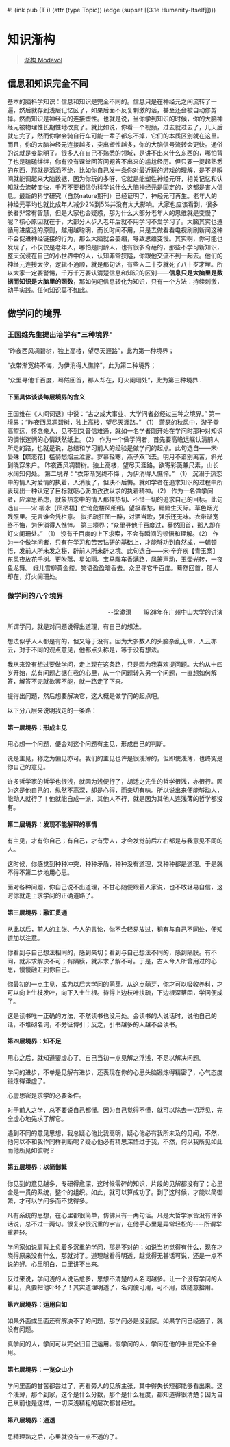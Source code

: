 #! (ink pub (T i) (attr (type Topic)) (edge (supset [[3.1e Humanity-Itself]])))

# 知识渐构
> [渐构 Modevol](https://www.modevol.com/)


## 信息和知识完全不同

基本的脑科学知识：信息和知识是完全不同的。信息只是在神经元之间流转了一遍，然后就存到浅层记忆区了，如果后面不反复刺激的话，甚至还会被自动修剪掉。然而知识是神经元的连接塑性。也就是说，当你学到知识的时候，你的大脑神经元被物理性长期性地改变了。就比如说，你看一个视频，过去就过去了，几天后就忘完了，然而你学会骑自行车可能一辈子都忘不掉，它们的本质区别就在这里。而且，你的大脑神经元连接越多，突出塑性越多，你的大脑信号流转会更快。通俗的说就是变聪明了。很多人在自己不熟悉的领域，是讲不出来什么东西的，哪怕背了也是磕磕绊绊，你有没有课堂回答问题答不出来的尴尬经历。但只要一提起熟悉的东西，那就是滔滔不绝，比如你自己发一条你对最近玩的游戏的理解，是不是瞬间就能调起来大脑数据，因为你玩的多呀，它就是能塑性神经元呀，相关记忆和认知就会流转变快，千万不要相信伪科学说什么大脑神经元是固定的，这都是害人信息。最新的科学研究（自然nature期刊）已经证明了，神经元可再生。老年人的神经元平均也就比成年人减少2%到5%并没有太大影响。大家也应该看到，很多长者非常有智慧，但是大家也会疑惑，那为什么大部分老年人的思维就是变慢了呢？核心原因就在于，大部分人步入老年后就不用学习不爱学习了。大脑其实也遵循用进废退的原则，越用越聪明，而长时间不用，只是去做看看电视刷刷新闻这种不会促进神经链接的行为，那么大脑就会萎缩，导致思维变慢。其实啊，你可能也发现了，不仅仅是老年人，哪怕是同龄人，也有很多奇葩的，那些不学习新知识，整天沉浸在自己的小世界中的人，认知非常狭隘，你跟他交流不到一起去。他们的神经元连接太少，逻辑不通顺，就是那句话，有些人二十岁就死了八十岁才埋。所以大家一定要警惕，千万千万要认清楚信息和知识的区别——**信息只是大脑里是数据而知识是大脑里的函数**，那如何吧信息转化为知识，只有一个方法：持续刺激，动手实践。任何知识莫不如此。



## 做学问的境界
### 王国维先生提出治学有"三种境界"

  

“昨夜西风凋碧树，独上高楼，望尽天涯路”，此为第一种境界；  

“衣带渐宽终不悔，为伊消得人憔悴”，此为第二种境界；  

“众里寻他千百度，蓦然回首，那人却在，灯火阑珊处”，此为第三种境界 .  

  

#### 下面具体谈谈每层境界的含义

王国维在《人间词话》中说：“古之成大事业、大学问者必经过三种之境界。” 第一境界：“昨夜西风凋碧树，独上高楼，望尽天涯路。” （1） 萧瑟的秋风中，游子登高望远，怀念亲人，见不到又音信难通，就如一名学者刚开始在学问时那种对知识的惆怅迷惘的心情跃然纸上。（2） 作为一个做学问者，首先要高瞻远瞩认清前人所走的路，也就是说，总结和学习前人的经验是做学问的起点。此句选自——宋·晏殊【蝶恋花】槛菊愁烟兰泣露。罗幕轻寒，燕子双飞去。明月不谙别离苦，斜光到晓穿朱户。 昨夜西风凋碧树。独上高楼，望尽天涯路。欲寄彩笺兼尺素，山长水阔知何处。 第二境界：“衣带渐宽终不悔 ，为伊消得人憔悴。” （1） 沉溺于热恋中的情人对爱情的执着，人消瘦了，但决不后悔。就如学者在追求知识的过程中所表现出一种认定了目标就呕心沥血孜孜以求的执着精神。（2） 作为一名做学问者，应深思熟虑，就象热恋中的情人那样热切、不惜一切的追求自己的目标。此句选自——宋·柳永【凤栖梧】伫倚危楼风细细。望极春愁，黯黯生天际。草色烟光残照里。无言谁会凭栏意。 拟把疏狂图一醉，对酒当歌，强乐还无味。衣带渐宽终不悔，为伊消得人憔悴。 第三境界：“众里寻他千百度过，蓦然回首，那人却在灯火阑珊处。” （1） 没有千百度的上下求索，不会有瞬间的顿悟和理解。（2） 作为一个做学问者，只有在学习和苦苦钻研的基础上，才能够功到自然成，一朝顿悟，发前人所未发之秘，辟前人所未辟之境。此句选自——宋·辛弃疾【青玉案】 东风夜放花千树。更吹落、星如雨。宝马雕车香满路，凤箫声动，玉壶光转，一夜鱼龙舞。 蛾儿雪柳黄金缕。笑语盈盈暗香去。众里寻它千百度。蓦然回首，那人却在，灯火阑珊处。

  

### 做学问的八个境界
<p align="right">--梁漱溟　　1928年在广州中山大学的讲演 </p>

所谓学问，就是对问题说得出道理，有自己的想法。

想法似乎人人都是有的，但又等于没有。因为大多数人的头脑杂乱无章，人云亦云，对于不同的观点意见，他都点头称是，等于没有想法。

我从来没有想过要做学问，走上现在这条路，只是因为我喜欢提问题。大约从十四岁开始，总有问题占据在我的心里，从一个问题转入另一个问题，一直想如何解答，解答不完就欲罢不能，就一路走了下来。

提得出问题，然后想要解决它，这大概是做学问的起点吧。

以下分八层来说明我走的一条路：

  

#### 第一层境界：形成主见


用心想一个问题，便会对这个问题有主见，形成自己的判断。

说是主见，称之为偏见亦可。我们的主见也许是很浅薄的，但即使浅薄，也终究是你自己的意见。

许多哲学家的哲学也很浅，就因为浅便行了，胡适之先生的哲学很浅，亦很行。因为这是他自己的，纵然不高深，却是心得，而亲切有味。所以说出来便能够动人，能动人就行了！他就能自成一派，其他人不行，就是因为其他人连浅薄的哲学都没有。

  

#### 第二层境界：发现不能解释的事情

有主见，才有你自己；有自己，才有旁人，才会发觉前后左右都是与我意见不同的人。

这时候，你感觉到种种冲突，种种矛盾，种种没有道理，又种种都是道理。于是就不得不第二步地用心思。

面对各种问题，你自己说不出道理，不甘心随便跟着人家说，也不敢轻易自信，这时你就走上求学问的正确道路了。

  

#### 第三层境界：融汇贯通

从此以后，前人的主张、今人的言论，你不会轻易放过，稍有与自己不同处，便知道加以注意。

你看到与自己想法相同的，感到亲切；看到与自己想法不同的，感到隔膜。有不同，就非求解决不可；有隔膜，就非求了解不可。于是，古人今人所曾用过的心思，慢慢融汇到你自己。

你最初的一点主见，成为以后大学问的萌芽。从这点萌芽，你才可以吸收养料，才可以向上生枝发叶，向下入土生根。待得上边枝叶扶疏，下边根深蒂固，学问便成了。

这是读书唯一正确的方法，不然读书也没用处。会读书的人说话时，说他自己的话，不堆砌名词，不旁征博引；反之，引书越多的人越不会读书。

  

#### 第四层境界：知不足

用心之后，就知道要虚心了。自己当初一点见解之浮浅，不足以解决问题。

学问的进步，不单是见解有进步，还表现在你的心思头脑锻炼得精密了，心气态度锻炼得谦虚了。

心虚思密是求学的必要条件。

对于前人之学，总不要说自己都懂。因为自己觉得不懂，就可以除去一切浮见，完全虚心地先求了解它。

遇到不同的意见思想，我总疑心他比我高明，疑心他必有我所未及的见闻，不然，他何以不和我作同样判断呢？疑心他必有精思深悟过于我，不然，何以我所见如此而他所见如彼呢？

  

#### 第五层境界：以简御繁

你见到的意见越多，专研得愈深，这时候零碎的知识，片段的见解都没有了；心里全是一贯的系统，整个的组织。如此，就可以算成功了。到了这时候，才能以简御繁，才可以学问多而不觉得多。

凡有系统的思想，在心里都很简单，仿佛只有一两句话。凡是大哲学家皆没有许多话说，总不过一两句。很复杂很沉重的宇宙，在他手心里是异常轻松的----所谓举重若轻。

学问家如说肩背上负着多沉重的学问，那是不对的；如说当初觉得有什么，现在才晓得原来没有什么，那就对了。道理越看得明透，越觉得无甚话可说，还是一点不说的好。心里明白，口里讲不出来。

反过来说，学问浅的人说话愈多，思想不清楚的人名词越多。让一个没有学问的人看见，真要把他吓坏了！其实道理明透了，名词便可用，可不用，或随意拾用。

  

#### 第六层境界：运用自如

如果外面或里面还有解决不了的问题，那学问必是没到家。如果学问已经通了，就没有问题。

真学问的人，学问可以完全归自己运用。假学问的人，学问在他的手里完全不会用。

  

#### 第七层境界：一览众山小

学问里面的甘苦都尝过了，再看旁人的见解主张，其中得失长短都能够看出来。这个浅薄，那个到家，这个是什么分数，那个是什么程度，都知道得很清楚；因为自己从前也是这样，一切深浅精粗的层次都曾经过。

  

#### 第八层境界：通透

思精理熟之后，心里就没有一点不透的了。